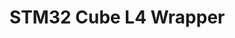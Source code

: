 STM32 Cube L4 Wrapper
===============================================================================
